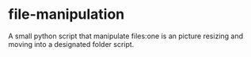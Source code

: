 # file-manipulation
A small python script that manipulate files:one is an picture resizing and moving into a designated folder script.
